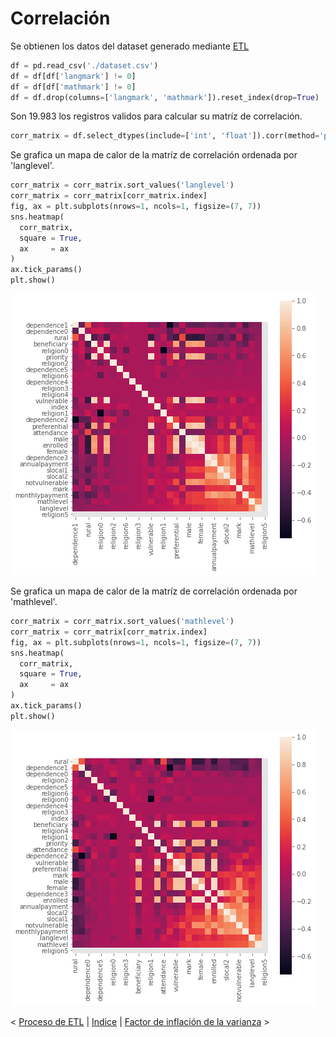 # Correlación

Se obtienen los datos del dataset generado mediante [ETL](https://darkanfi.github.io/thesis-project/etl)

```python
df = pd.read_csv('./dataset.csv')
df = df[df['langmark'] != 0]
df = df[df['mathmark'] != 0]
df = df.drop(columns=['langmark', 'mathmark']).reset_index(drop=True)
```

Son 19.983 los registros validos para calcular su matríz de correlación.

```python
corr_matrix = df.select_dtypes(include=['int', 'float']).corr(method='pearson')
```

Se grafica un mapa de calor de la matríz de correlación ordenada por 'langlevel'.

```python
corr_matrix = corr_matrix.sort_values('langlevel')
corr_matrix = corr_matrix[corr_matrix.index]
fig, ax = plt.subplots(nrows=1, ncols=1, figsize=(7, 7))
sns.heatmap(
  corr_matrix,
  square = True,
  ax     = ax
)
ax.tick_params()
plt.show()
```

![langmark corr matrix heatmap](https://raw.githubusercontent.com/DarkAnfi/thesis-project/main/src/lang_heatmap.png "Corr matrix heatmap for langmark")

Se grafica un mapa de calor de la matríz de correlación ordenada por 'mathlevel'.

```python
corr_matrix = corr_matrix.sort_values('mathlevel')
corr_matrix = corr_matrix[corr_matrix.index]
fig, ax = plt.subplots(nrows=1, ncols=1, figsize=(7, 7))
sns.heatmap(
  corr_matrix,
  square = True,
  ax     = ax
)
ax.tick_params()
plt.show()
```

![mathmark corr matrix heatmap](https://raw.githubusercontent.com/DarkAnfi/thesis-project/main/src/math_heatmap.png "Corr matrix heatmap for mathmark")

\< [Proceso de ETL](https://darkanfi.github.io/thesis-project/etl) \| [Indice](https://darkanfi.github.io/thesis-project) \| [Factor de inflación de la varianza](https://darkanfi.github.io/thesis-project/vif) \>
